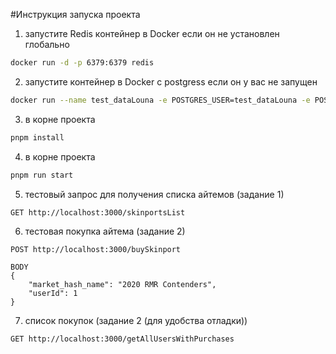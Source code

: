 #Инструкция запуска проекта

1. запустите Redis контейнер в Docker если он не установлен глобально 
```bash
docker run -d -p 6379:6379 redis
```
2. запустите контейнер в Docker c postgress если он у вас не запущен
```bash
docker run --name test_dataLouna -e POSTGRES_USER=test_dataLouna -e POSTGRES_PASSWORD=123 -e POSTGRES_DB=db -p 5433:5432 -d postgres
```
3. в корне проекта
```bash
pnpm install
```
4. в корне проекта
```bash
pnpm run start
```
5. тестовый запрос для получения списка айтемов (задание 1)
```
GET http://localhost:3000/skinportsList
```
6. тестовая покупка айтема (задание 2)
```
POST http://localhost:3000/buySkinport

BODY
{
    "market_hash_name": "2020 RMR Contenders",
    "userId": 1
}
```
7. список покупок (задание 2 (для удобства отладки))
```
GET http://localhost:3000/getAllUsersWithPurchases
```

